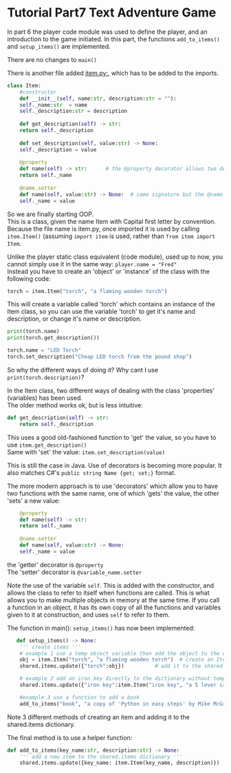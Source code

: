 <h1>Tutorial Part7 Text Adventure Game </h1>

In part 6 the player code module was used to define the player, and an introduction to the game initiated. In this part, the functions `add_to_items()` and `setup_items()` are implemented.

There are no changes to `main()`

There is another file added [item.py:](/Python/OOP/02-Adventure%20Game%2Bplayer%2Bitems/item.py), which has to be added to the imports.
```python
class Item:
    #constructor
    def __init__(self, name:str, description:str = ""):
	self._name:str  = name
	self._description:str = description
    
    def get_description(self) -> str:
	return self._description
	
    def set_description(self, value:str) -> None:
	self._description = value
  
    @property
    def name(self) -> str:		# the @property decorator allows two def name(): functions 
	return self._name
    
    @name.setter
    def name(self, value:str) -> None:	# same signature but the @name.setter allows this
	self._name = value
```
So we are finally starting OOP.<br>
This is a class, given the name Item with Capital first letter by convention. Because the file name is item.py, once imported it is used by calling `item.Item()` (assuming `import item` is used, rather than `from item import Item`.

Unlike the player static class equivalent (code module), used up to now, you cannot simply use it in the same way: `player.name = "Fred"`<br>
Instead you have to create an 'object' or 'instance' of the class with the following code:
```python
torch = item.Item("torch", "a flaming wooden torch")
```
This will create a variable called 'torch' which contains an instance of the Item class, so you can use the variable 'torch' to get it's name and description, or change it's name or description.

```python
print(torch.name)
print(torch.get_description())

torch.name = "LED Torch"
torch.set_description("Cheap LED torch from the pound shop")
```
So why the different ways of doing it? Why cant I use `print(torch.description)`?

In the Item class, two different ways of dealing with the class 'properties' (variables) has been used.<br>
The older method works ok, but is less intuitive:
```python
def get_description(self) -> str:
	return self._description
```
This uses a good old-fashioned function to 'get' the value, so you have to use `item.get_description()`<br>
Same with 'set' the value: `item.set_description(value)`

This is still the case in Java. Use of decorators is becoming more popular. It also matches C#'s `public string Name {get; set;}` format.

The more modern approach is to use 'decorators' which allow you to have two functions with the same name, one of which 'gets' the value, the other 'sets' a new value:
```python
    @property
    def name(self) -> str:
	return self._name
    
    @name.setter
    def name(self, value:str) -> None:
	self._name = value
```

the 'getter' decorator is `@property`<br>
The 'setter' decorator is `@variable_name.setter`

Note the use of the variable `self`. This is added with the constructor, and allows the class to refer to itself when functions are called. This is what allows you to make multiple objects in memory at the same time. If you call a function in an object, it has its own copy of all the functions and variables given to it at construction, and uses `self` to refer to them.

The function in main(): `setup_items()` has now been implemented:

```python
   def setup_items() -> None:
	''' create items '''
	# example 1 use a temp object variable then add the object to the dictionary
	obj = item.Item("torch", "a flaming wooden torch")	# create an Item object - name: "torch", description "a flaming wooden torch"
	shared.items.update({"torch":obj})			# add it to the shared dictionary with the key 'torch'

	# example 2 add an iron key directly to the dictionary without temp variable. dictionary keys can contain spaces
	shared.items.update({"iron key":item.Item("iron key", "a 5 lever iron key")})

	#example 3 use a function to add a book
	add_to_items("book", "a copy of 'Python in easy steps' by Mike McGrath")
```

Note 3 different methods of creating an item and adding it to the shared.items dictionary.

The final method is to use a helper function:
```python
def add_to_items(key_name:str, description:str) -> None:
	''' add a new item to the shared.items dictionary '''
	shared.items.update({key_name: item.Item(key_name, description)})
```
